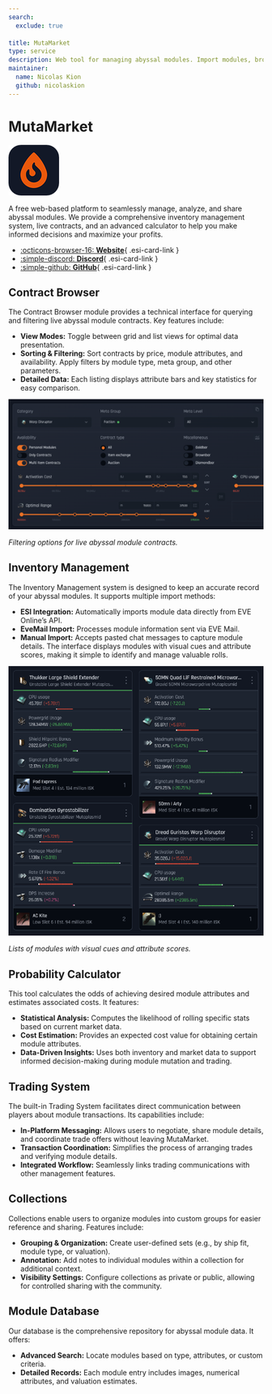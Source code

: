 ```yaml
---
search:
  exclude: true

title: MutaMarket
type: service
description: Web tool for managing abyssal modules. Import modules, browse contracts, and analyze values with ease.
maintainer:
  name: Nicolas Kion
  github: nicolaskion
---
```


# MutaMarket

![](logo.png)

A free web-based platform to seamlessly manage, analyze, and share abyssal modules. We provide a comprehensive inventory management system, live contracts, and an advanced calculator to help you make informed decisions and maximize your profits.

<div class="grid cards" markdown>

- [:octicons-browser-16: **Website**](https://mutamarket.com){ .esi-card-link }
- [:simple-discord: **Discord**](https://discord.gg/FuwdBZ5cXq){ .esi-card-link }
- [:simple-github: **GitHub**](https://github.com/nicolaskion){ .esi-card-link }

</div>

## Contract Browser

The Contract Browser module provides a technical interface for querying and filtering live abyssal module contracts. Key features include:

- **View Modes:** Toggle between grid and list views for optimal data presentation.
- **Sorting & Filtering:** Sort contracts by price, module attributes, and availability. Apply filters by module type, meta group, and other parameters.
- **Detailed Data:** Each listing displays attribute bars and key statistics for easy comparison.

![](filters.png)

*Filtering options for live abyssal module contracts.*

## Inventory Management

The Inventory Management system is designed to keep an accurate record of your abyssal modules. It supports multiple import methods:

- **ESI Integration:** Automatically imports module data directly from EVE Online’s API.
- **EveMail Import:** Processes module information sent via EVE Mail.
- **Manual Import:** Accepts pasted chat messages to capture module details.
  The interface displays modules with visual cues and attribute scores, making it simple to identify and manage valuable rolls.


![](inventory.png)

*Lists of modules with visual cues and attribute scores.*

## Probability Calculator

This tool calculates the odds of achieving desired module attributes and estimates associated costs. It features:

- **Statistical Analysis:** Computes the likelihood of rolling specific stats based on current market data.
- **Cost Estimation:** Provides an expected cost value for obtaining certain module attributes.
- **Data-Driven Insights:** Uses both inventory and market data to support informed decision-making during module mutation and trading.

## Trading System

The built-in Trading System facilitates direct communication between players about module transactions. Its capabilities include:

- **In-Platform Messaging:** Allows users to negotiate, share module details, and coordinate trade offers without leaving MutaMarket.
- **Transaction Coordination:** Simplifies the process of arranging trades and verifying module details.
- **Integrated Workflow:** Seamlessly links trading communications with other management features.

## Collections

Collections enable users to organize modules into custom groups for easier reference and sharing. Features include:

- **Grouping & Organization:** Create user-defined sets (e.g., by ship fit, module type, or valuation).
- **Annotation:** Add notes to individual modules within a collection for additional context.
- **Visibility Settings:** Configure collections as private or public, allowing for controlled sharing with the community.

## Module Database

Our database is the comprehensive repository for abyssal module data. It offers:

- **Advanced Search:** Locate modules based on type, attributes, or custom criteria.
- **Detailed Records:** Each module entry includes images, numerical attributes, and valuation estimates.


